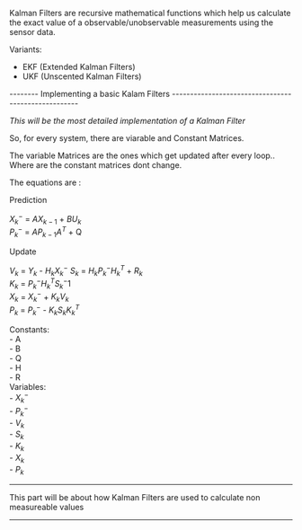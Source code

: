 Kalman Filters are recursive mathematical functions which help us calculate the exact value of a observable/unobservable measurements using the sensor data. 

Variants:
 - EKF (Extended Kalman Filters)
 - UKF (Unscented Kalman Filters)


-------- Implementing a basic Kalam Filters ----------------------------------------------------      

*This will be the most detailed implementation of a Kalman Filter*

So, for every system, there are viarable and Constant Matrices. 

The variable Matrices are the ones which get updated after every loop.. Where are the constant matrices dont change. 

The equations are : 

Prediction  
  


$X_k^-$ = $AX_{k-1}$ + $BU_k$  
$P_k^-$ = $AP_{k-1}A^T$ + Q  

Update  

$V_k$ = $Y_k$ - $H_kX_k^-$
$S_k$ = $H_kP_k^-H_k^T$ + $R_k$  
$K_k$ = $P_k^-H_k^TS_k^-1$  
$X_k$ = $X_k^-$ + $K_kV_k$  
$P_k$ = $P_k^-$ - $K_kS_kK_k^T$  

Constants:   
    - A  
    - B  
    - Q  
    - H  
    - R  
Variables:  
    - $X_k^-$  
    - $P_k^-$  
    - $V_k$  
    - $S_k$  
    - $K_k$  
    - $X_k$  
    - $P_k$  

----------------------------------------------------      

This part will be about how Kalman Filters are used to calculate non measureable values

----------------------------------------------------      
